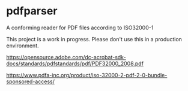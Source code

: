 # pdfparser

A conforming reader for PDF files according to ISO32000-1

This project is a work in progress. Please don't use this in a production environment.

https://opensource.adobe.com/dc-acrobat-sdk-docs/standards/pdfstandards/pdf/PDF32000_2008.pdf

https://www.pdfa-inc.org/product/iso-32000-2-pdf-2-0-bundle-sponsored-access/
